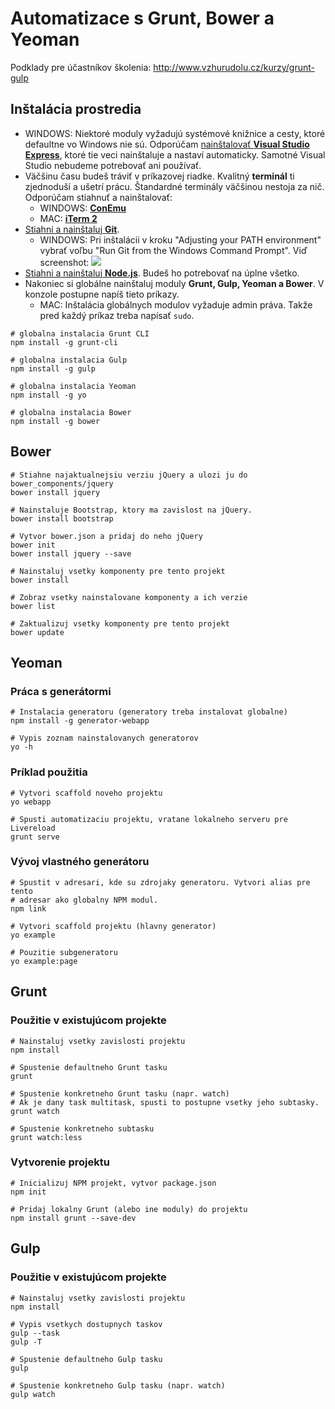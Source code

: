 # Automatizace s Grunt, Bower a Yeoman

Podklady pre účastníkov školenia:
http://www.vzhurudolu.cz/kurzy/grunt-gulp

## Inštalácia prostredia

* WINDOWS: Niektoré moduly vyžadujú systémové knižnice a cesty, ktoré defaultne vo Windows nie sú. Odporúčam [nainštalovať **Visual Studio Express**](http://www.visualstudio.com/en-us/products/visual-studio-express-vs.aspx), ktoré tie veci nainštaluje a nastaví automaticky. Samotné Visual Studio nebudeme potrebovať ani používať.
* Väčšinu času budeš tráviť v príkazovej riadke. Kvalitný **terminál** ti zjednoduší a ušetrí prácu. Štandardné terminály väčšinou nestoja za nič. Odporúčam stiahnuť a nainštalovať:
  * WINDOWS: [**ConEmu**](https://code.google.com/p/conemu-maximus5/)
  * MAC: [**iTerm 2**](http://iterm2.com/)
* [Stiahni a nainštaluj **Git**](http://git-scm.com/downloads).
  * WINDOWS: Pri inštalácii v kroku "Adjusting your PATH environment" vybrať voľbu "Run Git from the Windows Command Prompt". Viď screenshot: ![](http://dev.opencascade.org/doc/overview/html/OCCT_GitGuide_V2_image002.png)
* [Stiahni a nainštaluj **Node.js**](http://nodejs.org/). Budeš ho potrebovať na úplne všetko.
* Nakoniec si globálne nainštaluj moduly **Grunt, Gulp, Yeoman a Bower**. V konzole postupne napíš tieto príkazy.
  * MAC: Inštalácia globálnych modulov vyžaduje admin práva. Takže pred každý príkaz treba napísať `sudo`.

```shell
# globalna instalacia Grunt CLI
npm install -g grunt-cli

# globalna instalacia Gulp
npm install -g gulp

# globalna instalacia Yeoman
npm install -g yo

# globalna instalacia Bower
npm install -g bower
```


## Bower

```shell
# Stiahne najaktualnejsiu verziu jQuery a ulozi ju do bower_components/jquery
bower install jquery

# Nainstaluje Bootstrap, ktory ma zavislost na jQuery.
bower install bootstrap

# Vytvor bower.json a pridaj do neho jQuery
bower init
bower install jquery --save

# Nainstaluj vsetky komponenty pre tento projekt
bower install

# Zobraz vsetky nainstalovane komponenty a ich verzie
bower list

# Zaktualizuj vsetky komponenty pre tento projekt
bower update
```

## Yeoman

### Práca s generátormi

```shell
# Instalacia generatoru (generatory treba instalovat globalne)
npm install -g generator-webapp

# Vypis zoznam nainstalovanych generatorov
yo -h
```

### Príklad použitia

```shell
# Vytvori scaffold noveho projektu
yo webapp

# Spusti automatizaciu projektu, vratane lokalneho serveru pre Livereload
grunt serve
```

### Vývoj vlastného generátoru

```shell
# Spustit v adresari, kde su zdrojaky generatoru. Vytvori alias pre tento
# adresar ako globalny NPM modul.
npm link

# Vytvori scaffold projektu (hlavny generator)
yo example

# Pouzitie subgeneratoru
yo example:page
```

## Grunt

### Použitie v existujúcom projekte

```shell
# Nainstaluj vsetky zavislosti projektu
npm install

# Spustenie defaultneho Grunt tasku
grunt

# Spustenie konkretneho Grunt tasku (napr. watch)
# Ak je dany task multitask, spusti to postupne vsetky jeho subtasky.
grunt watch

# Spustenie konkretneho subtasku
grunt watch:less
```

### Vytvorenie projektu

```shell
# Inicializuj NPM projekt, vytvor package.json
npm init

# Pridaj lokalny Grunt (alebo ine moduly) do projektu
npm install grunt --save-dev
```

## Gulp

### Použitie v existujúcom projekte

```shell
# Nainstaluj vsetky zavislosti projektu
npm install

# Vypis vsetkych dostupnych taskov
gulp --task
gulp -T

# Spustenie defaultneho Gulp tasku
gulp

# Spustenie konkretneho Gulp tasku (napr. watch)
gulp watch
```
